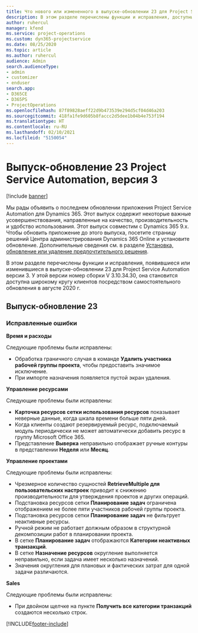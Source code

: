 ```yaml
---
title: Что нового или измененного в выпуске-обновлении 23 для Project Service Automation версии 3
description: В этом разделе перечислены функции и исправления, доступные в выпуске-обновлении 23 для Project Service Automation версии 3.
author: ruhercul
manager: kfend
ms.service: project-operations
ms.custom: dyn365-projectservice
ms.date: 08/25/2020
ms.topic: article
ms.author: ruhercul
audience: Admin
search.audienceType:
- admin
- customizer
- enduser
search.app:
- D365CE
- D365PS
- ProjectOperations
ms.openlocfilehash: 87f89828aeff22d9b473539e294d5cf04d46a203
ms.sourcegitcommit: 418fa1fe9d605b8faccc2d5dee1b04b4e753f194
ms.translationtype: HT
ms.contentlocale: ru-RU
ms.lasthandoff: 02/10/2021
ms.locfileid: "5150054"
---
```

# <a name="project-service-automation-update-release-23-v3"></a>Выпуск-обновление 23 Project Service Automation, версия 3

[!include [banner](../includes/psa-now-project-operations.md)]

Мы рады объявить о последнем обновлении приложения Project Service Automation для Dynamics 365. Этот выпуск содержит некоторые важные усовершенствования, направленные на качество, производительность и удобство использования. Этот выпуск совместим с Dynamics 365 9.x. Чтобы обновить приложение до этого выпуска, посетите страницу решений Центра администрирования Dynamics 365 Online и установите обновление. Дополнительные сведения см. в разделе [Установка, обновление или удаление предпочтительного решения](https://docs.microsoft.com/power-platform/admin/install-remove-preferred-solution).

В этом разделе перечислены функции и исправления, появившиеся или изменившиеся в выпуске-обновлении 23 для Project Service Automation версии 3. У этой версии номер сборки V 3.10.34.30, она становится доступна широкому кругу клиентов посредством самостоятельного обновления в августе 2020 г.

## <a name="update-release-23"></a>Выпуск-обновление 23

### <a name="bug-fixes"></a>Исправленные ошибки

**Время и расходы**

Следующие проблемы были исправлены:
- Обработка граничного случая в команде **Удалить участника рабочей группы проекта**, чтобы предоставить значимое исключение.
- При импорте назначения появляется пустой экран удаления.

**Управление ресурсами**

Следующие проблемы были исправлены:

- **Карточка ресурсов сетки использования ресурсов** показывает неверные данные, когда шкала времени больше пяти дней.
- Когда клиенты создают резервируемый ресурс, подключаемый модуль периодически не может автоматически добавить ресурс в группу Microsoft Office 365.
- Представление **Выверка** неправильно отображает ручные контуры в представлении **Неделя** или **Месяц**.

**Управление проектами**

Следующие проблемы были исправлены:

- Чрезмерное количество сущностей **RetrieveMultiple для пользовательских настроек** приводит к снижению производительности для утверждения проектов и других операций.
- Подстановка ресурсов сетки **Планирование задач** ограничена отображением не более пяти участников рабочей группы проекта. 
- Подстановка ресурсов сетки **Планирование задач** не фильтрует неактивные ресурсы.
- Ручной режим не работает должным образом в структурной декомпозиции работ в планировании проекта.
- В сетке **Планирование задач** отображаются **Категории неактивных транзакций**.
- В сетке **Назначение ресурсов** округление выполняется неправильно, если задача имеет несколько назначений.
- Значения округления для плановых и фактических затрат для одной задачи различаются.

**Sales**

Следующие проблемы были исправлены:

- При двойном щелчке на пункте **Получить все категории транзакций** создаются несколько строк.


[!INCLUDE[footer-include](../includes/footer-banner.md)]
